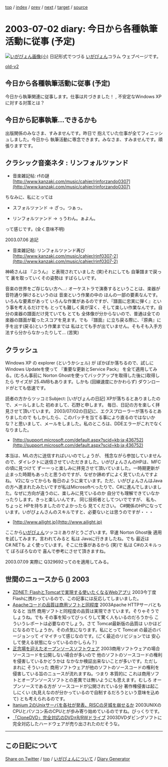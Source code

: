 [top](https://igapyon.github.io/diary/) 
 / [index](https://igapyon.github.io/diary/2003/index.html) 
 / [prev](https://igapyon.github.io/diary/2003/ig030701.html) 
 / [next](https://igapyon.github.io/diary/2003/ig030703.html) 
 / [target](https://igapyon.github.io/diary/2003/ig030702.html) 
 / [source](https://github.com/igapyon/diary/blob/gh-pages/2003/ig030702.html.src.md) 

2003-07-02 diary: 今日から各種執筆活動に従事 (予定)
=====================================================================================================
[![いがぴょん画像(小)](https://igapyon.github.io/diary/images/iga200306s.jpg "いがぴょん")](https://igapyon.github.io/diary/memo/memoigapyon.html) 日記形式でつづる [いがぴょん](https://igapyon.github.io/diary/memo/memoigapyon.html)コラム ウェブページです。

[old-v2](ig030702-orig.html)

## 今日から各種執筆活動に従事 (予定)

今日から執筆関連に従事します。仕事は片づきました！ , 不安定なWindows XPに対する対策とは？


## 今日から記事執筆…できるかも

出版関係のみなさま、すみませんです。昨日で 抱えていた仕事が全てフィニッシュしました。今日から 執筆活動に専念できます。みなさま、すみませんです。頑張りますです。

## クラシック音楽ネタ : リンフォルツァンド

* 音楽雑記帖: rfの謎
  [http://www.kanzaki.com/music/cahier/rinforzando0307](http://www.kanzaki.com/music/cahier/rinforzando0307)

ちなみに、私にとっては

* スフォルツァンド
  → ざっ。つぁっ。
  
* リンフォルツァンド
  → ぅうわん。ぁよん。

って感じです。(全く意味不明)

2003.07.06 追記

* 音楽雑記帖: リンフォルツァンド再び
  [http://www.kanzaki.com/music/cahier/rinf0307-2](http://www.kanzaki.com/music/cahier/rinf0307-2)

神崎さんは 『ぶうん』 と表現されていました (笑)それにしても 自筆譜まで戻って 裏を取っていくその姿勢は すばらしいです。

音楽の世界をご存じない方へ…: オーケストラで演奏するということは、楽器が音符通り弾けるというのは 音楽という作業の中の ほんの一部の要素なんです。いろんな要素があって いろんな作業があるのですが、『譜面に忠実に弾く』という事を考えるだけでも とっても難しく奥が深く、そして楽しい作業なんです。自分の楽器の譜面だけ見ていても とても 全体像が分からないので、普通は全ての楽器の譜面が載ったスコアを見ます。でも 『譜面』に立ち戻る際に、『原典』に手を出す(戻る)という作業までは 私はとても手が出ていません。そもそも入手方法すら分からなかったりして… (苦笑)

## クラッシュ

Windows XP の explorer (というかシェル) が ぽかぽか落ちるので、試しに Windows
Updateを使って 『重要な更新とService Pack』 を全て適用してみる。(むろん事前に
Norton Ghostを使ってバックアップを取得した後に)取得したら サイズが 25.4MBもあります。しかも (回線速度にかかわらず) ダウンロードがとても低速です。

読者の方からツッコミSubject:  [いがぴょんの日記] XPが落ちるとありましたので、メールしました
 初めまして、石野と申します。
 毎日、日記の方を楽しく拝見させて頂いています。
2003/07/02の日記に、エクスプローラーが落ちるとありましたので もしかしたら、このパッチを当てる事により直るのではないかな？と思いまして、メールをしました。私のところは、DDEエラーがこれでなくなりました。

* [http://support.microsoft.com/default.aspx?scid=kb;ja;436752](http://support.microsoft.com/default.aspx?scid=kb;ja;436752)

本当は、MLの方に送信すればいいのでしょうが、 残念ながら参加していませんので、ダイレクトに送信させていただきました。いがぴょんさんのHPは、MFC の頃に見つけて ずーーっと楽しみに拝見させて頂いていました。一時期更新が止まった時期もあったと思うのですが、なぜか諦めずによく見ていたんですよね。
V2になってからも 毎日のように来ています。ただ、いがぴょんさんはJavaの方へ進まれたみたいですが私はMicrosoftべったりで、C#に進んでしまいました。なぜに方向が違うのに、楽しみに見ているのか 自分でも理解できていなかったりします。きっと楽しいんです。 同じ技術者としてついでですが、 私も、ちょっと HPを持ちましたのでよかったら 見てください。
C#関係のHPになっています。いがぴょんさんのスキルですと、必要ないとは思うのですが・・・

* [http://www.ailight.jp](http://www.ailight.jp)

ここから[いがぴょん](http://www.igapyon.jp/igapyon/diary/memo/memoigapyon.html)ツッコミありがとうございます。早速 Norton Ghost後 適用を試してみます。言われてみると 私は Javaに行きましたね。でも 最近は C#.NETも よく使っています。そこに仕事があるから
(笑)で 私は C#のスキルって ぼろぼろなので 喜んで参考にさせて頂きますね。

2003.07.09 実際に Q329692ってのを適用してみる。

## 世間のニュースから () 2003

* [ZDNET: FlashとTomcatで実現する使いたくなるWebアプリ](http://www.zdnet.co.jp/developer/0307/01/dvn01.html)  2003今丁度 Flashに携わっているので、この記事には反応してしまいました。
* [Apacheコードの品質は商用ソフトと同程度](http://www.zdnet.co.jp/news/0307/02/nebt_04.html)  2003Apache HTTPサーバともなると 当然 商用ソフトと同程度の品質は実現できています。そりゃそうでしょうね。でも その事を知ってびっくりして驚く人もいるのだろうから こういうレポートは必要なのでしょう。さて Tomcat最新版の品質は いかほどになるのでしょうか。その点気になります。私にとって Tomcat の最近のバージョンって イマイチって感じなのです。(ごく最近のリビジョンでは 安心して使える状態になっているのかしらん？)
* [正念場を迎えたオープンソースソフトウェア](http://japan.cnet.com/news/pers/story/0,2000047682,20059081,00.htm)  2003商用ソフトウェアの場合 ソースコードを公開しない場合が多いので 他のソフトのソースコードの権利を侵害しているかどうかは なかなか検証出来ないことが多いです。ただし まれに そういった 商用ソフトウェアが他のソフトのソースコードの権利を侵害している旨のニュースが流れますね。つまり 本質的に これは商用ソフトとオープンソースソフトとの差異では無いようにも思えます。むしろ オープンソースである方が ソースコードが公開されている分 著作権侵害は起こしにくい (丸見えなのが分かっているので自制するだろうという意味を込めて) とも考えられるのです。
* [Itanium 2のUnixサーバを各社が発表、RISCの牙城を崩せるか](http://japan.cnet.com/svc/rss?id=1261.47623.59441)  2003UNIXのCPUとパソコン系のCPUとが歩み寄り始めているのですね。びっくりです。
* [「CloneDVD」完全対応のDVD±R/RWドライブ](http://www.zdnet.co.jp/news/0307/01/njbt_07.html)  2003DVDダビングソフトに完全対応したハードウェアが売り出されたのだそうな。

----------------------------------------------------------------------------------------------------

## この日記について

[Share on Twitter](https://twitter.com/intent/tweet?hashtags=igapyon%2Cdiary%2C%E3%81%84%E3%81%8C%E3%81%B4%E3%82%87%E3%82%93&text=%E4%BB%8A%E6%97%A5%E3%81%8B%E3%82%89%E5%90%84%E7%A8%AE%E5%9F%B7%E7%AD%86%E6%B4%BB%E5%8B%95%E3%81%AB%E5%BE%93%E4%BA%8B+%28%E4%BA%88%E5%AE%9A%29&url=https%3A%2F%2Figapyon.github.io%2Fdiary%2F2003%2Fig030702.html) / [top](../index.html/) / [いがぴょんについて](https://igapyon.github.io/diary/memo/memoigapyon.html) / [Diary Generator](https://github.com/igapyon/igapyonv3)
